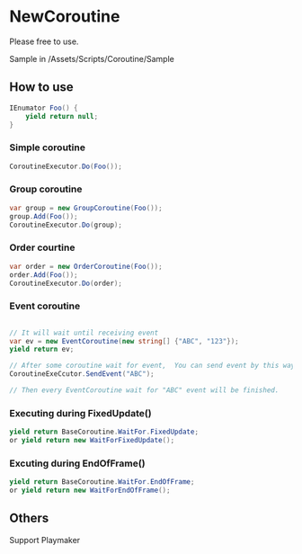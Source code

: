 NewCoroutine
============

Please free to use.

Sample in /Assets/Scripts/Coroutine/Sample

## How to use

```c#
IEnumator Foo() {
    yield return null;
}
```

### Simple coroutine

```c#
CoroutineExecutor.Do(Foo());
```

### Group coroutine

```c#
var group = new GroupCoroutine(Foo());
group.Add(Foo());
CoroutineExecutor.Do(group);
```

### Order courtine

```c#
var order = new OrderCoroutine(Foo());
order.Add(Foo());
CoroutineExecutor.Do(order);
```

### Event coroutine

```c#

// It will wait until receiving event
var ev = new EventCoroutine(new string[] {"ABC", "123"});
yield return ev;

// After some coroutine wait for event,  You can send event by this way to trigger EventCoroutine to finish. 
CoroutineExeCcutor.SendEvent("ABC");

// Then every EventCoroutine wait for "ABC" event will be finished.
```

### Executing during FixedUpdate()

```c#
yield return BaseCoroutine.WaitFor.FixedUpdate;
or yield return new WaitForFixedUpdate();
```

### Excuting during EndOfFrame()

```c#
yield return BaseCoroutine.WaitFor.EndOfFrame;
or yield return new WaitForEndOfFrame();
```

## Others

Support Playmaker
